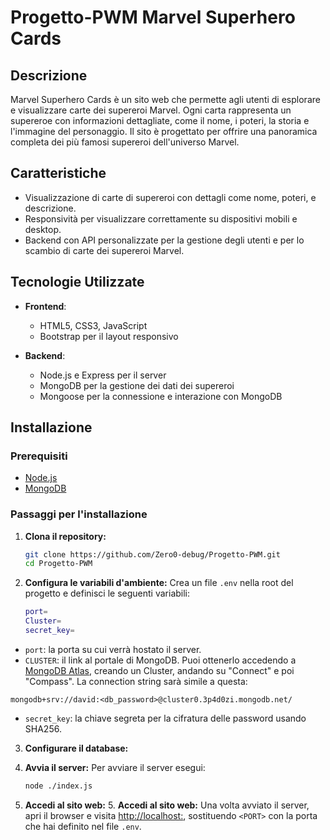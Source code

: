 # Progetto-PWM Marvel Superhero Cards

## Descrizione

Marvel Superhero Cards è un sito web che permette agli utenti di esplorare e visualizzare carte dei supereroi Marvel. Ogni carta rappresenta un supereroe con informazioni dettagliate, come il nome, i poteri, la storia e l'immagine del personaggio. Il sito è progettato per offrire una panoramica completa dei più famosi supereroi dell'universo Marvel.

## Caratteristiche

- Visualizzazione di carte di supereroi con dettagli come nome, poteri, e descrizione.
- Responsività per visualizzare correttamente su dispositivi mobili e desktop.
- Backend con API personalizzate per la gestione degli utenti e per lo scambio di carte dei supereroi Marvel.

## Tecnologie Utilizzate

- **Frontend**:
  - HTML5, CSS3, JavaScript
  - Bootstrap per il layout responsivo

- **Backend**:
  - Node.js e Express per il server
  - MongoDB per la gestione dei dati dei supereroi
  - Mongoose per la connessione e interazione con MongoDB

## Installazione

### Prerequisiti

- [Node.js](https://nodejs.org/)
- [MongoDB](https://www.mongodb.com/)

### Passaggi per l'installazione

1. **Clona il repository:**
   ```bash
   git clone https://github.com/Zero0-debug/Progetto-PWM.git
   cd Progetto-PWM
   ```

2. **Configura le variabili d'ambiente:** Crea un file `.env` nella root del progetto e definisci le seguenti variabili:
   ```bash
   port=
   Cluster=
   secret_key=
   ```
  - `port`: la porta su cui verrà hostato il server.
  - `CLUSTER`: il link al portale di MongoDB. Puoi ottenerlo accedendo a [MongoDB Atlas](https://account.mongodb.com/account/login?nds=true), creando un Cluster, andando su "Connect" e poi "Compass". La connection string sarà simile a questa: 
  ```plaintext
  mongodb+srv://david:<db_password>@cluster0.3p4d0zi.mongodb.net/
  ```
  - `secret_key`: la chiave segreta per la cifratura delle password usando SHA256.
   
3. **Configurare il database:** 

4. **Avvia il server:** Per avviare il server esegui:
   ```bash
   node ./index.js
   ```

5. **Accedi al sito web:** 5. **Accedi al sito web:**
   Una volta avviato il server, apri il browser e visita [http://localhost:<PORT>](http://localhost:<PORT>), sostituendo `<PORT>` con la porta che hai definito nel file `.env`.

